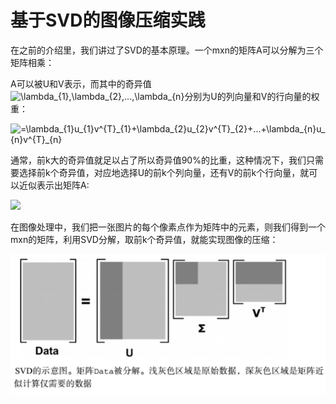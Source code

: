 # 基于SVD的图像压缩实践

在之前的介绍里，我们讲过了SVD的基本原理。一个mxn的矩阵A可以分解为三个矩阵相乘：

A可以被U和V表示，而其中的奇异值<img src="https://latex.codecogs.com/gif.latex?\lambda_{1},\lambda_{2},...,\lambda_{n}" title="\lambda_{1},\lambda_{2},...,\lambda_{n}" />分别为U的列向量和V的行向量的权重：

<img src="https://latex.codecogs.com/gif.latex?\underset{m\times&space;n}{A}=\lambda_{1}u_{1}v^{T}_{1}&plus;\lambda_{2}u_{2}v^{T}_{2}&plus;...&plus;\lambda_{n}u_{n}v^{T}_{n}" title="=\lambda_{1}u_{1}v^{T}_{1}+\lambda_{2}u_{2}v^{T}_{2}+...+\lambda_{n}u_{n}v^{T}_{n}" />

通常，前k大的奇异值就足以占了所以奇异值90%的比重，这种情况下，我们只需要选择前k个奇异值，对应地选择U的前k个列向量，还有V的前k个行向量，就可以近似表示出矩阵A:

<img src="https://latex.codecogs.com/gif.latex?\underset{m\times&space;n}{\tilde{A}}=\underset{m\times&space;k}{(u_{1},u_{2},...,u_{k})}&space;\underset{k\times&space;k}{\begin{bmatrix}&space;\lambda_{1}&&space;&&space;&&space;0&space;\\&space;&&space;\lambda_{2}&&space;&&space;\\&space;&&space;&&space;...&&space;\\&space;&&space;&&space;&&space;\lambda_{k}\end{bmatrix}}&space;\underset{k\times&space;n}{\begin{pmatrix}&space;v^{T}_{1}\\&space;v^{T}_{2}\\&space;...\\&space;v^{T}_{k}&space;\end{pmatrix}&space;}">

在图像处理中，我们把一张图片的每个像素点作为矩阵中的元素，则我们得到一个mxn的矩阵，利用SVD分解，取前k个奇异值，就能实现图像的压缩：

<img src="https://github.com/DorianZi/algorithm_explained/raw/master/res/svd_cut.png">


